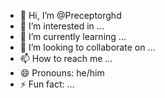 - 👋 Hi, I’m @Preceptorghd
- 👀 I’m interested in ...
- 🌱 I’m currently learning ...
- 💞️ I’m looking to collaborate on ...
- 📫 How to reach me ...
- 😄 Pronouns: he/him
- ⚡ Fun fact: ...

<!---
Preceptorghd/Preceptorghd is a ✨ special ✨ repository because its `README.md` (this file) appears on your GitHub profile.
You can click the Preview link to take a look at your changes.
--->
